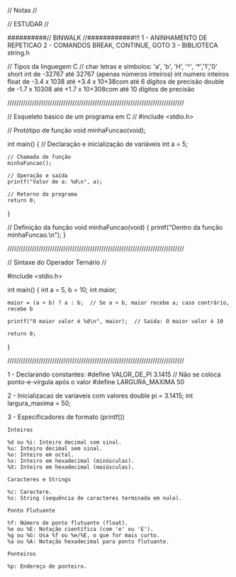 // Notas //

// ESTUDAR //

##########// BINWALK //############!!!
1 - ANINHAMENTO DE REPETICAO
2 - COMANDOS BREAK, CONTINUE, GOTO
3 - BIBLIOTECA string.h

// Tipos da linguegem C // 
char 	letras e símbolos:   'a',  'b', 'H', '^', '*','1','0'
short int 	de -32767 até 32767 (apenas números inteiros)
int numero inteiros
float 	de -3.4 x 1038 até +3.4 x 10+38com até 6 dígitos de precisão
double 	de -1.7 x 10308 até +1.7 x 10+308com até 10 dígitos de precisão

///////////////////////////////////////////////////////////////////////////////

// Esqueleto basico de um programa em C // 
#include <stdio.h>

// Protótipo de função
void minhaFuncao(void);

int main() {
    // Declaração e inicialização de variáveis
    int a = 5;

    // Chamada de função
    minhaFuncao();

    // Operação e saída
    printf("Valor de a: %d\n", a);

    // Retorno do programa
    return 0;
}

// Definição da função
void minhaFuncao(void) {
    printf("Dentro da função minhaFuncao.\n");
}

///////////////////////////////////////////////////////////////////////////////

// Sintaxe do Operador Ternário //

#include <stdio.h>

int main() {
    int a = 5, b = 10;
    int maior;

    maior = (a > b) ? a : b;  // Se a > b, maior recebe a; caso contrário, recebe b

    printf("O maior valor é %d\n", maior);  // Saída: O maior valor é 10

    return 0;
}

///////////////////////////////////////////////////////////////////////////////

1 - Declarando constantes:
    #define VALOR_DE_PI 3.1415   // Não se coloca ponto-e-vírgula após o valor
    #define LARGURA_MAXIMA 50 

2 - Inicializacao de variaveis com valores
    double pi = 3.1415;
    int largura_maxima = 50;

3 - Especificadores de formato (printf())

    Inteiros

    %d ou %i: Inteiro decimal com sinal.
    %u: Inteiro decimal sem sinal.
    %o: Inteiro em octal.
    %x: Inteiro em hexadecimal (minúsculas).
    %X: Inteiro em hexadecimal (maiúsculas).

    Caracteres e Strings

    %c: Caractere.
    %s: String (sequência de caracteres terminada em nulo).

    Ponto Flutuante

    %f: Número de ponto flutuante (float).
    %e ou %E: Notação científica (com 'e' ou 'E').
    %g ou %G: Usa %f ou %e/%E, o que for mais curto.
    %a ou %A: Notação hexadecimal para ponto flutuante.

    Ponteiros

    %p: Endereço de ponteiro.